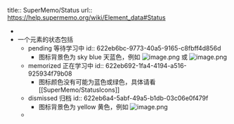 title:: SuperMemo/Status
url:: https://help.supermemo.org/wiki/Element_data#Status

-
- 一个元素的状态包括
	- pending 等待学习中
	  id:: 622eb6bc-9773-40a5-9165-c8fbff4d856d
		- 图标背景色为 sky blue 天蓝色，例如 ![image.png](../assets/image_1647228726041_0.png) 或 ![image.png](../assets/image_1647228744856_0.png)
	- memorized 正在学习中
	  id:: 622eb692-1fa4-4194-a516-925934f79b08
		- 图标颜色没有可能为蓝色或绿色，具体请看 [[SuperMemo/StatusIcons]]
	- dismissed 归档
	  id:: 622eb6a4-5abf-49a5-b1db-03c06e0f479f
		- 图标背景色为 yellow 黄色，例如 ![image.png](../assets/image_1647228782176_0.png)
	-
